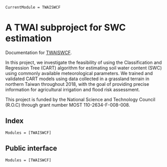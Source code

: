 ```@meta
CurrentModule = TWAISWCF
```

# A TWAI subproject for SWC estimation

Documentation for [TWAISWCF](https://github.com/okatsn/TWAISWCF).

In this project, we investigate the feasibility of using the Classification and Regression Tree (CART) algorithm for estimating soil water content (SWC) using commonly available meteorological parameters. 
We trained and validated CART models using data collected in a grassland terrain in northern Taiwan throughout 2018, with the goal of providing precise information for agricultural irrigation and flood risk assessment.

This project is funded by the National Science and Technology Council (R.O.C) through grant number MOST 110-2634-F-008-008.

## Index
```@index
Modules = [TWAISWCF]
```

## Public interface
```@autodocs
Modules = [TWAISWCF]
```
